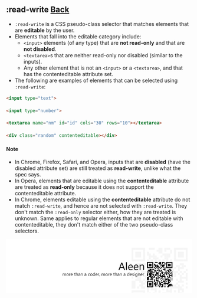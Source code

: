 ## :read-write [**Back**](./../pseudoClass.md)

- `:read-write` is a CSS pseudo-class selector that matches elements that are **editable** by the user.
- Elements that fall into the editable category include:
    - `<input>` elements (of any type) that are **not read-only** and that are **not disabled**.
    - `<textarea>`s that are neither read-only nor disabled (similar to the inputs).
    - Any other element that is not an `<input>` or a `<textarea>`, and that has the contenteditable attribute set.
- The following are examples of elements that can be selected using `:read-write`:

```html
<input type="text">

<input type="number">

<textarea name="nm" id="id" cols="30" rows="10"></textarea>

<div class="random" contenteditable></div>
```

#### Note

- In Chrome, Firefox, Safari, and Opera, inputs that are **disabled** (have the disabled attribute set) are still treated as **read-write**, unlike what the spec says.
- In Opera, elements that are editable using the **contenteditable** attribute are treated as **read-only** because it does not support the contenteditable attribute.
- In Chrome, elements editable using the **contenteditable** attribute do not match `:read-write`, and hence are not selected with `:read-write`. They don't match the `:read-only` selector either, how they are treated is unknown. Same applies to regular elements that are not editable with contenteditable, they don't match either of the two pseudo-class selectors.

<a href="http://aleen42.github.io/" target="_blank" ><img src="./../../../pic/tail.gif"></a>